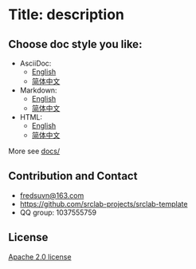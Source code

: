 [//]: # "# ![logo](logo.svg) Title: description"

# Title: description

## Choose doc style you like:

- AsciiDoc:
  * [English](docs/README_en.adoc)
  * [简体中文](docs/README_zh.adoc)
- Markdown:
  * [English](docs/README_en.md)
  * [简体中文](docs/README_zh.md)
- HTML:
  * [English](docs/README_en.html)
  * [简体中文](docs/README_zh.html)

More see [docs/](docs/)

## Contribution and Contact

* fredsuvn@163.com
* https://github.com/srclab-projects/srclab-template
* QQ group: 1037555759

## License

[Apache 2.0 license][license]

[license]: https://www.apache.org/licenses/LICENSE-2.0.html